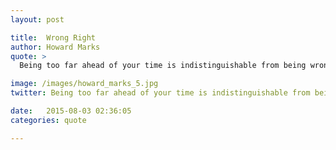```yaml
---
layout: post

title:  Wrong Right
author: Howard Marks
quote: > 
  Being too far ahead of your time is indistinguishable from being wrong.

image: /images/howard_marks_5.jpg
twitter: Being too far ahead of your time is indistinguishable from being wrong. Howard Marks http://quotes.stockflare.com/

date:   2015-08-03 02:36:05
categories: quote

---
```


